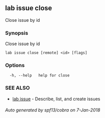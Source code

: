 ## lab issue close

Close issue by id

### Synopsis


Close issue by id

```
lab issue close [remote] <id> [flags]
```

### Options

```
  -h, --help   help for close
```

### SEE ALSO
* [lab issue](lab_issue.md)	 - Describe, list, and create issues

###### Auto generated by spf13/cobra on 7-Jan-2018
